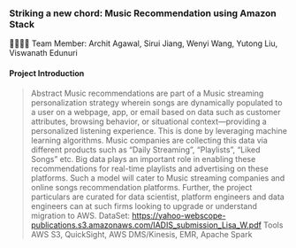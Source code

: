 ### Striking a new chord: Music Recommendation using Amazon Stack
👩‍🎓👨‍🎓 Team Member: Archit Agawal, Sirui Jiang, Wenyi Wang, Yutong Liu, Viswanath Edunuri

#### Project Introduction
> Abstract
Music recommendations are part of a Music streaming personalization strategy wherein songs are dynamically populated to a user on a webpage, app, or email based on data such as customer attributes, browsing behavior, or situational context—providing a personalized listening experience. This is done by leveraging machine learning algorithms. Music companies are collecting this data via different products such as “Daily Streaming”, “Playlists”, “Liked Songs” etc. Big data plays an important role in enabling these recommendations for real-time playlists and advertising on these platforms. Such a model will cater to Music streaming companies and online songs recommendation platforms. Further, the project particulars are curated for data scientist, platform engineers and data engineers can at such firms looking to upgrade or understand migration to AWS.
> DataSet:
https://yahoo-webscope-publications.s3.amazonaws.com/IADIS_submission_Lisa_W.pdf
> Tools
AWS S3, QuickSight, AWS DMS/Kinesis, EMR, Apache Spark
